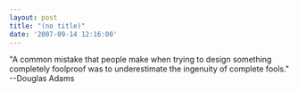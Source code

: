```yaml
---
layout: post
title: "(no title)"
date: '2007-09-14 12:16:00'
---
```


"A common mistake that people make when trying to design something completely foolproof was to underestimate the ingenuity of complete fools." --Douglas Adams